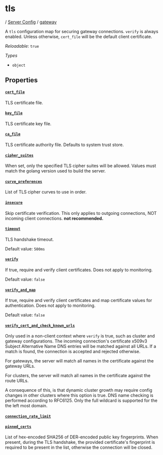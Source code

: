 # tls

/ [Server Config](/ref/config/index.md) / [gateway](/ref/config/gateway/index.md) 

A `tls` configuration map for securing gateway connections. `verify`
is always enabled. Unless otherwise, `cert_file` will be the default
client certificate.

*Reloadable*: `true`

*Types*

- `object`


## Properties

#### [`cert_file`](/ref/config/gateway/tls/cert_file/index.md)

TLS certificate file.

#### [`key_file`](/ref/config/gateway/tls/key_file/index.md)

TLS certificate key file.

#### [`ca_file`](/ref/config/gateway/tls/ca_file/index.md)

TLS certificate authority file. Defaults to system trust store.

#### [`cipher_suites`](/ref/config/gateway/tls/cipher_suites/index.md)

When set, only the specified TLS cipher suites will be allowed. Values must match the golang version used to build the server.

#### [`curve_preferences`](/ref/config/gateway/tls/curve_preferences/index.md)

List of TLS cipher curves to use in order.

#### [`insecure`](/ref/config/gateway/tls/insecure/index.md)

Skip certificate verification. This only applies to outgoing connections, NOT incoming client connections. **not recommended.**

#### [`timeout`](/ref/config/gateway/tls/timeout/index.md)

TLS handshake timeout.

Default value: `500ms`

#### [`verify`](/ref/config/gateway/tls/verify/index.md)

If true, require and verify client certificates. Does not apply to monitoring.

Default value: `false`

#### [`verify_and_map`](/ref/config/gateway/tls/verify_and_map/index.md)

If true, require and verify client certificates and map certificate values for authentication. Does not apply to monitoring.

Default value: `false`

#### [`verify_cert_and_check_known_urls`](/ref/config/gateway/tls/verify_cert_and_check_known_urls/index.md)

Only used in a non-client context where `verify` is true, such as cluster and gateway configurations.
The incoming connection's certificate x509v3 Subject Alternative Name DNS entries will be matched against
all URLs. If a match is found, the connection is accepted and rejected otherwise.

For gateways, the server will match all names in the certificate against the gateway URLs.

For clusters, the server will match all names in the certificate against the route URLs.

A consequence of this, is that dynamic cluster growth may require config changes in other clusters where this
option is true. DNS name checking is performed according to RFC6125. Only the full wildcard is supported for the
the left most domain.

#### [`connection_rate_limit`](/ref/config/gateway/tls/connection_rate_limit/index.md)



#### [`pinned_certs`](/ref/config/gateway/tls/pinned_certs/index.md)

List of hex-encoded SHA256 of DER-encoded public key fingerprints. When present, during the TLS handshake, the
provided certificate's fingerprint is required to be present in the list, otherwise the connection will be
closed.

